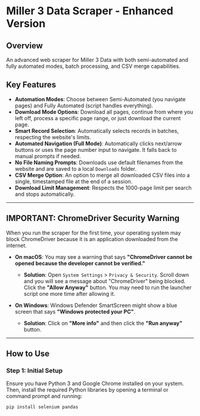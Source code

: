 # Miller 3 Data Scraper - Enhanced Version

## Overview
An advanced web scraper for Miller 3 Data with both semi-automated and fully automated modes, batch processing, and CSV merge capabilities.

## Key Features
* **Automation Modes**: Choose between Semi-Automated (you navigate pages) and Fully Automated (script handles everything).
* **Download Mode Options**: Download all pages, continue from where you left off, process a specific page range, or just download the current page.
* **Smart Record Selection**: Automatically selects records in batches, respecting the website's limits.
* **Automated Navigation (Full Mode)**: Automatically clicks next/arrow buttons or uses the page number input to navigate. It falls back to manual prompts if needed.
* **No File Naming Prompts**: Downloads use default filenames from the website and are saved to a local `Downloads` folder.
* **CSV Merge Option**: An option to merge all downloaded CSV files into a single, timestamped file at the end of a session.
* **Download Limit Management**: Respects the 1000-page limit per search and stops automatically.

---

## IMPORTANT: ChromeDriver Security Warning
When you run the scraper for the first time, your operating system may block ChromeDriver because it is an application downloaded from the internet.

* **On macOS**: You may see a warning that says **"ChromeDriver cannot be opened because the developer cannot be verified."**
    * **Solution**: Open `System Settings` > `Privacy & Security`. Scroll down and you will see a message about "ChromeDriver" being blocked. Click the **"Allow Anyway"** button. You may need to run the launcher script one more time after allowing it.

* **On Windows**: Windows Defender SmartScreen might show a blue screen that says **"Windows protected your PC"**.
    * **Solution**: Click on **"More info"** and then click the **"Run anyway"** button.

---

## How to Use

### Step 1: Initial Setup
Ensure you have Python 3 and Google Chrome installed on your system. Then, install the required Python libraries by opening a terminal or command prompt and running:
```bash
pip install selenium pandas

